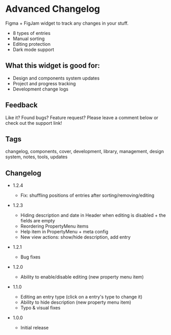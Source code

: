 # Advanced Changelog

Figma + FigJam widget to track any changes in your stuff.

- 8 types of entries
- Manual sorting
- Editing protection
- Dark mode support

## What this widget is good for: 

- Design and components system updates
- Project and progress tracking
- Development change logs

## Feedback

Like it? Found bugs? Feature request? Please leave a comment below or check out the support link!

## Tags

changelog, components, cover, development, library, management, design system, notes, tools, updates

## Changelog

- 1.2.4
    - Fix: shuffling positions of entries after sorting/removing/editing

- 1.2.3
    - Hiding description and date in Header when editing is disabled + the fields are empty 
    - Reordering PropertyMenu items
    - Help item in PropertyMenu + meta config
    - New view actions: show/hide description, add entry

- 1.2.1
    - Bug fixes

- 1.2.0
    - Ability to enable/disable editing (new property menu item)

- 1.1.0
    - Editing an entry type (click on a entry's type to change it)
    - Ability to hide description (new property menu item)
    - Typo & visual fixes

- 1.0.0 
    - Initial release